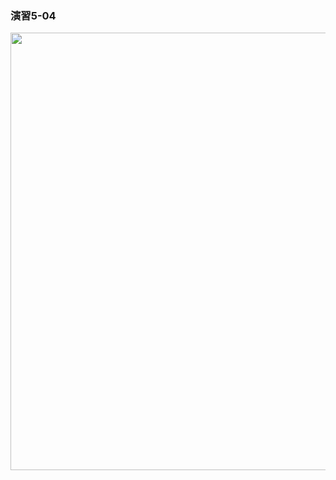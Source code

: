 ### 演習5-04
<img src="https://user-images.githubusercontent.com/48054315/148724660-da34ae9f-b1ab-400f-9d30-821a5cf057cf.PNG" width="700px">
